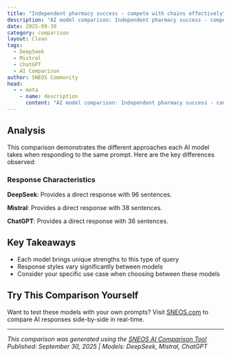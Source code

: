 ```yaml
---
title: "Independent pharmacy success - compete with chains effectively"
description: "AI model comparison: Independent pharmacy success - compete with chains effectively..."
date: 2025-09-30
category: comparison
layout: Clean
tags:
  - DeepSeek
  - Mistral
  - ChatGPT
  - AI Comparison
author: SNEOS Community
head:
  - - meta
    - name: description
      content: "AI model comparison: Independent pharmacy success - compete with chains effectively..."
---
```


<ChatComparison
  title="Independent pharmacy success - compete with chains effectively"
  prompt="Independent pharmacy success - compete with chains effectively"
  :responses='{"DeepSeek": "Of course. Competing with chain pharmacies effectively is not only possible, but it\u0027s a path many independent pharmacies are successfully taking. Your secret weapon is that you are not a chain. You can leverage your agility, personal touch, and deep community roots.\n\nHere is a comprehensive guide on how to position your independent pharmacy for success.\n\n### The Core Philosophy: You\u0027re Not a Chain, So Don\u0027t Act Like One\n\nYour advantage lies in the areas where chains are weakest: personalized service, patient relationships, community integration, and niche expertise. Your goal is to make your pharmacy an indispensable health hub, not just a transaction point.\n\n---\n\n### 1. Master the Fundamentals: Service \u0026 Experience\n\nThis is your non-negotiable foundation.\n\n* **Know Your Patients by Name:** This is the simplest and most powerful differentiator. Greet them, remember their family members, and ask about their lives.\n* **Radical Accessibility:** Make it easy for patients to talk to a human.\n * **Answer the Phone:** Don\u0027t use endless automated menus.\n * **Direct Line to Pharmacist:** Offer your direct phone line or a specific time for complex consultations.\n* **Spend Time, Not Just Pills:** Take the extra 2 minutes to explain a new medication, discuss side effects, or show a patient how to use an inhaler correctly. This builds immense trust.\n* **Go the Extra Mile:**\n * **Compounding:** Offer custom-compounded medications that chains don\u0027t. (e.g., hormone creams, flavored liquids for children, allergen-free formulations).\n * **Synchronize Refills:** Offer a \u0022Med Sync\u0022 program so patients can pick up all their medications on one convenient date each month.\n * **Free Delivery:** This is a game-changer, especially for seniors and busy families. Don\u0027t just offer it; promote it aggressively.\n * **Automated Refill Reminders:** Use text and email to make adherence easy.\n\n### 2. Develop Strategic Differentiators: Offer What They Don\u0027t\n\nMove beyond just dispensing pills.\n\n* **Specialize in a Niche:**\n * **Specialty Medications:** Become an expert in complex conditions like HIV, oncology, or rheumatoid arthritis. The high-touch service model is perfect for this.\n * **Veterinary Compounding:** Serve the local pet community. This is a huge, often-underserved market.\n * **Functional Medicine / Integrative Health:** Offer high-quality supplements, vitamins, and wellness products, with expert advice to back them up.\n* **Expand Clinical Services (Revenue Drivers):**\n * **Medication Therapy Management (MTM):** Get paid for comprehensive medication reviews.\n * **Immunizations:** Offer all standard vaccines (flu, COVID, shingles) and travel health consultations.\n * **Point-of-Care Testing:** For Strep, Flu, COVID, A1C (diabetes), and INR (blood clotting).\n * **Health \u0026 Wellness Screenings:** Blood pressure, cholesterol, and bone density checks.\n * **Smoking Cessation Programs:** Provide structured support and counseling.\n* **Curate Your Front-End Products:**\n * Ditch the cheap, low-quality junk. Stock high-quality, local, or hard-to-find items.\n * Focus on natural health, organic personal care, unique gifts, and durable medical equipment (DME) with personalized fitting and advice.\n\n### 3. Win the Business \u0026 Operations Game\n\nEfficiency and smart pricing are critical.\n\n* **Be Transparent \u0026 Competitive on Pricing:**\n * **Cash-Pay Programs:** Use services like GoodRx or offer your own transparent cash pricing for generics. Promote this heavily \u2013 many patients assume chains are cheaper.\n * **Highlight Your Value:** When a prescription is more expensive, explain *why* (e.g., \u0022This is a brand I trust from a specific manufacturer,\u0022 or \u0022My service includes a comprehensive consultation\u0022).\n* **Leverage Technology Wisely:**\n * **User-Friendly App/Website:** Offer easy online refills, prescription transfers, and messaging.\n * **Robotic Dispensing:** For high-volume generics, this frees up your pharmacists for more clinical, revenue-generating services.\n * **Modern POS System:** Make the checkout process smooth and modern.\n* **Build Strong Payer Relationships:**\n * Understand your Pharmacy Benefit Manager (PBM) contracts. Don\u0027t be afraid to negotiate or challenge low reimbursements.\n * Focus on quality-based metrics and programs that can increase your reimbursement (e.g., DIR fee mitigation).\n\n### 4. Become the Community Health Hub\n\nYour physical location is an asset. Use it.\n\n* **Host Events:** \u0022Brown Bag\u0022 medication reviews, diabetes education classes, \u0022Meet the Pharmacist\u0022 sessions, vaccination clinics.\n* **Collaborate with Local Providers:** Build strong relationships with local doctors, veterinarians, and clinics. Introduce yourself, provide your card, and show them how your services benefit their patients.\n* **Be Visible:** Sponsor a local little league team, participate in community health fairs, and donate to local school events.\n\n### 5. Market Your Unfair Advantage\n\nIf you don\u0027t tell your story, no one will.\n\n* **Your \u0022Why\u0022 is Your Marketing:** Your story is powerful. Are you a family-owned pharmacy serving the town for three generations? Did you start the business to make a difference? Share that.\n* **Digital Presence:**\n * **Google My Business:** This is essential. Keep it updated with hours, services, and photos. Encourage happy patients to leave reviews.\n * **Social Media (Facebook, Instagram):** Don\u0027t just post \u0022We have flu shots.\u0022 Share health tips, introduce your staff, showcase your unique products, and go live for a Q\u0026A session.\n * **Email Newsletter:** Share health news, new services, and community events.\n* **Old-School Marketing Still Works:**\n * **In-Store Signage:** Clearly advertise your key differentiators: \u0022Free Delivery,\u0022 \u0022Always Talk to a Pharmacist,\u0022 \u0022Med Sync Available.\u0022\n * **Local Media:** Send a press release when you launch a new service or hire a new clinical pharmacist.\n\n---\n\n### Action Plan: Getting Started\n\n1. **Conduct a SWOT Analysis:** Be brutally honest. Identify your **S**trengths, **W**eaknesses, **O**pportunities, and **T**hreats.\n2. **Pick 2-3 Differentiators to Start:** You can\u0027t do everything at once. Maybe start with **Free Delivery \u002B Medication Synchronization \u002B a focus on a specific niche** (e.g., diabetic supplies and counseling).\n3. **Train Your Staff:** Everyone, from the tech to the cashier, must understand and embody the new service culture. They are your frontline ambassadors.\n4. **Tell Everyone:** Announce your new services through in-store signs, social media, and a sign on your door.\n5. **Measure and Adapt:** Track what\u0027s working. Are delivery requests increasing? Are more people signing up for Med Sync? Double down on what works.\n\n**Final Thought:** Patients who use chain pharmacies often do so out of convenience or perceived cost savings. Your job is to demonstrate that true convenience is about time saved, problems solved, and trust earned\u2014and that is a value far greater than a few cents saved on a generic pill. By focusing on deep patient relationships and specialized clinical services, you won\u0027t just compete; you will thrive.", "Mistral": "Independent pharmacies can compete effectively with chain pharmacies by focusing on their unique strengths and implementing strategies that cater to the specific needs of their communities. Here are some strategies to help independent pharmacies succeed:\n\n### 1. **Personalized Customer Service**\n- **Build Relationships:** Develop strong, personal relationships with customers. Know their names, medical histories, and preferences.\n- **Customized Care:** Offer personalized health consultations, medication reviews, and custom compounding services.\n\n### 2. **Community Engagement**\n- **Local Events:** Participate in and sponsor local community events to increase visibility and build goodwill.\n- **Health Education:** Host health workshops, screenings, and educational sessions to promote wellness and preventive care.\n\n### 3. **Specialized Services**\n- **Compounding:** Offer customized medication compounding services that larger chains may not provide.\n- **Immunizations:** Provide vaccinations and immunizations, which can be a significant revenue stream and a valuable service to the community.\n- **Durable Medical Equipment (DME):** Sell or rent medical equipment such as wheelchairs, walkers, and blood pressure monitors.\n\n### 4. **Technology and Innovation**\n- **Online Presence:** Develop a user-friendly website and offer online prescription refills and ordering.\n- **Mobile Apps:** Create a mobile app for easy access to services, appointment scheduling, and health information.\n- **Telehealth:** Offer telehealth consultations for patients who prefer virtual visits.\n\n### 5. **Marketing and Branding**\n- **Social Media:** Use social media platforms to engage with customers, share health tips, and promote special offers.\n- **Loyalty Programs:** Implement loyalty programs to reward repeat customers and encourage referrals.\n- **Local Advertising:** Utilize local newspapers, radio stations, and community bulletin boards for advertising.\n\n### 6. **Partnerships and Collaborations**\n- **Healthcare Providers:** Collaborate with local healthcare providers, such as doctors and clinics, to offer seamless care and referrals.\n- **Local Businesses:** Partner with other local businesses for cross-promotions and joint marketing efforts.\n\n### 7. **Efficient Operations**\n- **Inventory Management:** Use advanced inventory management systems to ensure stock levels are optimized and reduce waste.\n- **Staff Training:** Invest in continuous training for staff to ensure they are knowledgeable and can provide excellent customer service.\n- **Cost Management:** Keep a close eye on costs and look for ways to streamline operations without compromising quality.\n\n### 8. **Customer Feedback**\n- **Surveys:** Regularly collect customer feedback through surveys and reviews to understand their needs and preferences.\n- **Improvements:** Act on the feedback to make continuous improvements in services and offerings.\n\n### 9. **Niche Markets**\n- **Specialty Medications:** Focus on niche markets such as specialty medications, natural and organic products, or specific health conditions.\n- **Pet Medications:** Offer pet medications and veterinary services to cater to pet owners.\n\n### 10. **Regulatory Compliance**\n- **Stay Updated:** Ensure compliance with all regulatory requirements and stay updated with industry standards and best practices.\n- **Certifications:** Obtain relevant certifications and accreditations to build trust and credibility.\n\nBy leveraging these strategies, independent pharmacies can differentiate themselves from chain pharmacies and build a loyal customer base. The key is to focus on the unique strengths of being a local, community-oriented business and to continuously adapt to the changing needs of customers.", "ChatGPT": "Certainly! Independent pharmacies can successfully compete with large chain pharmacies by leveraging their unique strengths, focusing on patient relationships, personalized services, and community engagement. Here are some effective strategies for independent pharmacy success:\n\n### 1. **Build Strong Patient Relationships**\n- **Personalized Service:** Take time to know your patients\u2019 names, preferences, and health conditions. Provide tailored advice and follow-ups.\n- **Medication Therapy Management (MTM):** Offer MTM services to help patients better understand and manage their medications, improving outcomes and loyalty.\n- **Accessible Pharmacists:** Ensure pharmacists are approachable for consultations, fostering trust and long-term relationships.\n\n### 2. **Leverage Your Community Presence**\n- **Community Involvement:** Sponsor local events, health fairs, and wellness programs. Be visible and active in the community.\n- **Local Marketing:** Use community newspapers, local radio, flyers, and social media to promote specific services or health campaigns.\n- **Collaborate with Local Providers:** Partner with local physicians, clinics, and other healthcare providers to create referral networks.\n\n### 3. **Offer Specialized Services**\n- **Compounding:** Provide customized medication formulations that big chains may not offer.\n- **Delivery \u0026 Convenience:** Provide medication delivery services and flexible pickup options.\n- **Immunizations \u0026 Health Screenings:** Offer flu shots, travel vaccines, blood pressure checks, and diabetes screenings.\n- **Wellness Programs:** Initiate programs like smoking cessation, weight management, or nutritional counseling.\n\n### 4. **Use Technology Wisely**\n- **Online Presence:** Maintain an easy-to-navigate website with prescription refill options and health information.\n- **Pharmacy Management Systems:** Use software for efficient inventory, patient records, and medication synchronization.\n- **Digital Marketing:** Utilize social media platforms to engage with patients and share health tips or promotions.\n\n### 5. **Create a Unique Brand Identity**\n- **Emphasize Personalized Care:** Highlight your pharmacy\u2019s dedication to individualized attention and community roots.\n- **Quality Over Quantity:** Focus on quality, reliability, and trustworthiness to differentiate from chain \u201Cfactory\u201D feel.\n- **Educate Staff:** Train your team to be knowledgeable and friendly, reinforcing a welcoming environment.\n\n### 6. **Focus on Operational Excellence**\n- **Inventory Management:** Optimize stock to reduce waste and ensure availability of essential medications.\n- **Staff Empowerment:** Encourage ongoing education and give staff roles in patient engagement.\n- **Cost Management:** Negotiate with suppliers and manage costs without compromising care.\n\n### 7. **Explore Alternative Revenue Streams**\n- **Durable Medical Equipment:** Offer medical supplies such as nebulizers, walkers, and diabetic equipment.\n- **Health and Wellness Products:** Stock supplements, vitamins, skincare, and other health-related products.\n- **Chronic Disease Management Programs:** Help patients manage conditions like diabetes, hypertension, and asthma.\n\n---\n\n### Summary\n\nBy focusing on personalized patient care, community engagement, specialized services, and leveraging technology, independent pharmacies can effectively compete with chain pharmacies. Embrace your unique position as a trusted health resource within your community to foster loyalty and sustainably grow your business.\n\nIf you\u0027d like, I can provide a more detailed plan or templates for marketing or patient engagement!"}' 
  published-date="16:00"
/>

## Analysis

This comparison demonstrates the different approaches each AI model takes when responding to the same prompt. Here are the key differences observed:

### Response Characteristics

**DeepSeek**: Provides a direct response with 96 sentences. 

**Mistral**: Provides a direct response with 38 sentences. 

**ChatGPT**: Provides a direct response with 36 sentences. 

## Key Takeaways

- Each model brings unique strengths to this type of query
- Response styles vary significantly between models
- Consider your specific use case when choosing between these models

## Try This Comparison Yourself

Want to test these models with your own prompts? Visit [SNEOS.com](https://sneos.com) to compare AI responses side-by-side in real-time.

---

*This comparison was generated using the [SNEOS AI Comparison Tool](https://sneos.com)*
*Published: September 30, 2025 | Models: DeepSeek, Mistral, ChatGPT*
